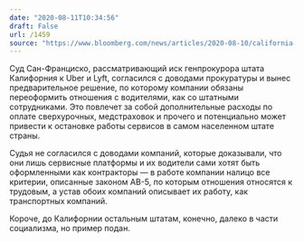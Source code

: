 ```yaml
---
date: "2020-08-11T10:34:56"
draft: False
url: /1459
source: "https://www.bloomberg.com/news/articles/2020-08-10/california-wins-preliminary-injunction-against-uber-lyft"
---
```


Суд Сан-Франциско, рассматривающий иск генпрокурора штата Калифорния к Uber и Lyft, согласился с доводами прокуратуры и вынес предварительное решение, по которому компании обязаны переоформить отношения с водителями, как со штатными сотрудниками. Это повлечет за собой дополнительные расходы по оплате сверхурочных, медстраховок и прочего и потенциально может привести к остановке работы сервисов в самом населенном штате страны.

Судья не согласился с доводами компаний, которые доказывали, что они лишь сервисные платформы и их водители сами хотят быть оформленными как контракторы — в работе компании налицо все критерии, описанные законом AB-5, по которым отношения относятся к трудовым, а устав обоих компаний описывает их работу, как транспортных компаний.

Короче, до Калифорнии остальным штатам, конечно, далеко в части социализма, но пример подан.
